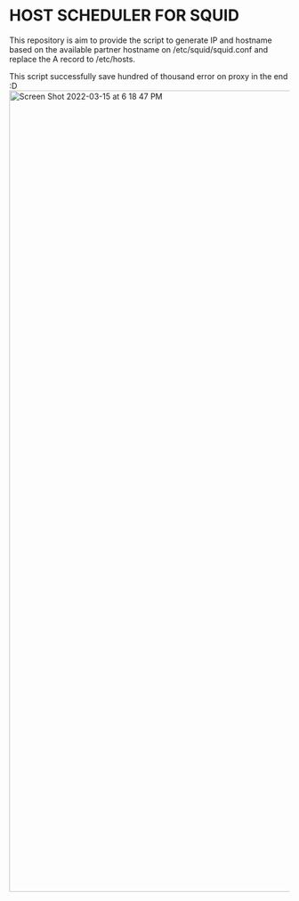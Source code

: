 # HOST SCHEDULER FOR SQUID

This repository is aim to provide the script to generate IP and hostname based on the available partner hostname on /etc/squid/squid.conf and replace the A record to /etc/hosts.  

This script successfully save hundred of thousand error on proxy in the end :D
<img width="1440" alt="Screen Shot 2022-03-15 at 6 18 47 PM" src="https://user-images.githubusercontent.com/36856722/158366868-600fb709-1a37-4813-9f5b-f47b3fc82b72.png">
